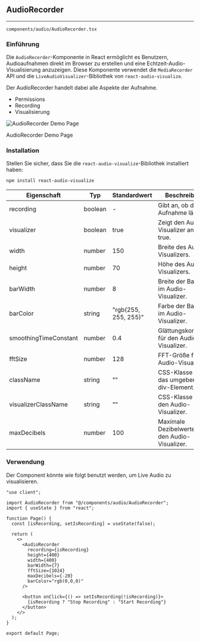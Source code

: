 ## AudioRecorder

---

`components/audio/AudioRecorder.tsx`

### **Einführung**

Die `AudioRecorder`-Komponente in React ermöglicht es Benutzern, Audioaufnahmen direkt im Browser zu erstellen und eine Echtzeit-Audio-Visualisierung anzuzeigen. Diese Komponente verwendet die `MediaRecorder` API und die `LiveAudioVisualizer`-Bibliothek von `react-audio-visualize`.

Der AudioRecorder handelt dabei alle Aspekte der Aufnahme.

- Permissions
- Recording
- Visualisierung

![AudioRecorder Demo Page](https://prod-files-secure.s3.us-west-2.amazonaws.com/780e0c0a-feda-42e8-8e71-f224dcfdff19/2797d900-e9c2-46e9-827d-8ed9f904059b/Untitled.png)

AudioRecorder Demo Page

### **Installation**

Stellen Sie sicher, dass Sie die `react-audio-visualize`-Bibliothek installiert haben:

```bash
npm install react-audio-visualize
```

| Eigenschaft | Typ | Standardwert | Beschreibung |
| --- | --- | --- | --- |
| recording | boolean | - | Gibt an, ob die Aufnahme läuft. |
| visualizer | boolean | true | Zeigt den Audio-Visualizer an, wenn true. |
| width | number | 150 | Breite des Audio-Visualizers. |
| height | number | 70 | Höhe des Audio-Visualizers. |
| barWidth | number | 8 | Breite der Balken im Audio-Visualizer. |
| barColor | string | "rgb(255, 255, 255)" | Farbe der Balken im Audio-Visualizer. |
| smoothingTimeConstant | number | 0.4 | Glättungskonstante für den Audio-Visualizer. |
| fftSize | number | 128 | FFT-Größe für den Audio-Visualizer. |
| className | string | "" | CSS-Klasse für das umgebende div-Element. |
| visualizerClassName | string | "" | CSS-Klasse für den Audio-Visualizer. |
| maxDecibels | number | 100 | Maximale Dezibelwerte für den Audio-Visualizer. |

### Verwendung

Der Component könnte wie folgt benutzt werden, um Live Audio zu visualisieren.

```tsx
"use client";

import AudioRecorder from "@/components/audio/AudioRecorder";
import { useState } from "react";

function Page() {
  const [isRecording, setIsRecording] = useState(false);

  return (
    <>
      <AudioRecorder
        recording={isRecording}
        height={400}
        width={400}
        barWidth={7}
        fftSize={1024}
        maxDecibels={-20}
        barColor="rgb(0,0,0)"
      />

      <button onClick={() => setIsRecording(!isRecording)}>
        {isRecording ? "Stop Recording" : "Start Recording"}
      </button>
    </>
  );
}

export default Page;

```
